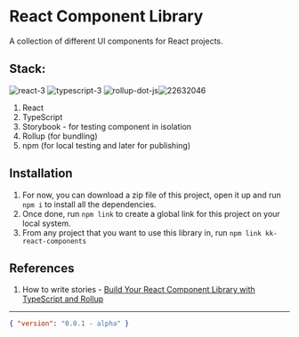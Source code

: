 # React Component Library

A collection of different UI components for React projects.

## Stack:

![react-3](https://user-images.githubusercontent.com/52240895/159778641-89c4392f-d61f-4ec2-bad1-0a76d38d981e.png) ![typescript-3](https://user-images.githubusercontent.com/52240895/159778471-a78b5078-79fa-45fe-92f3-4c3b6cb684a1.png) ![rollup-dot-js](https://user-images.githubusercontent.com/52240895/159778932-958b8a26-7073-41ff-9194-009c94f5a1a9.png)![22632046](https://user-images.githubusercontent.com/52240895/161403710-7640f7b1-e6e1-4d41-81a6-6e6aa70fd5b8.png)

1. React
2. TypeScript
3. Storybook - for testing component in isolation
4. Rollup (for bundling)
5. npm (for local testing and later for publishing)

## Installation

1. For now, you can download a zip file of this project, open it up and run `npm i` to install all the dependencies.
2. Once done, run `npm link` to create a global link for this project on your local system.
3. From any project that you want to use this library in, run `npm link kk-react-components`

## References

1. How to write stories - [Build Your React Component Library with TypeScript and Rollup]

[build your react component library with typescript and rollup]: https://javascript.plainenglish.io/react-component-library-with-ts-and-rollup-77aca0c727bf

---

```json
{ "version": "0.0.1 - alpha" }
```
